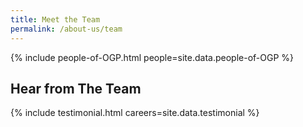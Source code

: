 ```yaml
---
title: Meet the Team
permalink: /about-us/team
---
```

{% include people-of-OGP.html people=site.data.people-of-OGP %}

## **Hear from The Team**


{% include testimonial.html careers=site.data.testimonial %}
